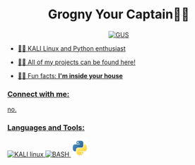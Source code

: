 <h1 align="center"><strong>Grogny</strong> Your Captain👨‍✈️</h1>
<p align="center">
<a href="https://i.kym-cdn.com/entries/icons/original/000/041/650/gusripped.jpg" target="_blank" rel="noreferrer"> <img src="https://media.tenor.com/-ZTRnNnkX6gAAAAC/gustavo-fring.gif" alt="GUS" align="center" width="100" height="100"/> 
</p>

- 👨‍💻 KALI Linux and Python enthusiast

- 👨‍💻 All of my projects can be found here!

- 👨‍💻 Fun facts: **I'm inside your house**

<h3 align="left">Connect with me:</h3>
no.
<p align="left">
</p>

<h3 align="left">Languages and Tools:</h3>
<p align="left"> <a href="https://www.kali.org/" target="_blank" rel="noreferrer"> <img src="https://img.icons8.com/?size=512&id=qBWtR72kluCU&format=png" alt="KALI linux" width="50" height="50"/> </a> <a href="https://www.gnu.org/software/bash/" target="_blank" rel="noreferrer"> <img src="https://img.icons8.com/?size=512&id=8gWOBXY72Osj&format=png" alt="BASH" width="40" height="40"/> </a> <a href="https://www.python.org" target="_blank" rel="noreferrer"> <img src="https://raw.githubusercontent.com/devicons/devicon/master/icons/python/python-original.svg" alt="python" width="40" height="40"/> </a> </p>
